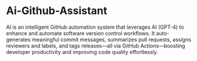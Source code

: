 # Ai-Github-Assistant
AI is an intelligent GitHub automation system that leverages AI (GPT-4) to enhance and automate software version control workflows. It auto-generates meaningful commit messages, summarizes pull requests, assigns reviewers and labels, and tags releases—all via GitHub Actions—boosting developer productivity and improving code quality effortlessly.
